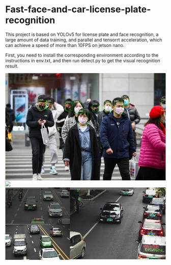 # Fast-face-and-car-license-plate-recognition
This project is based on YOLOv5 for license plate and face recognition, a large amount of data training, and parallel and tensorrt acceleration, which can achieve a speed of more than 10FPS on jetson nano.

First, you need to install the corresponding environment according to the instructions in env.txt, and then run detect.py to get the visual recognition result.

<img src="https://github.com/pzyqwe/Fast-face-and-car-license-plate-recognition/blob/main/carface/output/1.jpg" width="950px">
<img src="https://github.com/pzyqwe/Fast-face-and-car-license-plate-recognition/blob/main/carface/output/face.png" width="950px">
<img src="https://github.com/pzyqwe/Fast-face-and-car-license-plate-recognition/blob/main/carface/output/car.png" width="950px">
